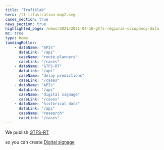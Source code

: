```yaml
---
title: "Trafiklab"
hero: /tl-illustration-map2.svg
cases_section: true
news_section: true
highlighted_page: /news/2021/2021-04-16-gtfs-regional-occupancy-data
mc: true
type: home
landingRoller:
    - dataName: "APIs"
      dataLink: "/api"
      caseName: "route-planners"
      caseLink: "/cases"
    - dataName: "GTFS-RT"
      dataLink: "/api"
      caseName: "delay predictions"
      caseLink: "/cases"
    - dataName: "APIs"
      dataLink: "/api"
      caseName: "digital signage"
      caseLink: "/cases"
    - dataName: "historical data"
      dataLink: "/api"
      caseName: "research"
      caseLink: "/cases"
---
```

<p>We publish <a class="landing-roller" href="api">GTFS-RT</a></p>
<p>so you can create <a class="landing-roller" href="/cases">Digital signage</a></p>
